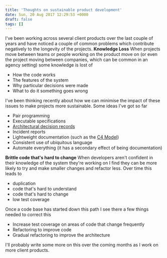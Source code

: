 ```yaml
---
title: 'Thoughts on sustainable product development'
date: Sun, 20 Aug 2017 12:29:53 +0000
draft: false
tags: []
---
```


I've been working across several client products over the last couple of years and have noticed a couple of common problems which contribute negatively to the longevity of the projects. **Knowledge Loss** When projects move between teams or people working on the product move on (or even the project moving between companies, which can be common in an agency setting) some knowledge is lost of

*   How the code works
*   The features of the system
*   Why particular decisions were made
*   What to do it something goes wrong

I've been thinking recently about how we can minimise the impact of these issues to make projects more sustainable. Some ideas I've got so far

*   Pair programming
*   Executable specifications
*   [Architectural decision records](http://thinkrelevance.com/blog/2011/11/15/documenting-architecture-decisions)
*   Incident reports
*   Lightweight documentation (such as the [C4 Model](http://www.codingthearchitecture.com/2014/08/24/c4_model_poster.html))
*   Consistent use of ubiquitous language
*   Automate everything (it has a secondary effect of being documentation)

**Brittle code that's hard to change** When developers aren't confident in their knowledge of the system they're working on I find they can be more likely to try and make smaller changes and refactor less. Over time this leads to

*   duplication
*   code that's hard to understand
*   code that's hard to change
*   low test coverage

Once a code base has started down this path I see there a few things needed to correct this

*   Increase test coverage on areas of code that change frequently
*   Refactoring to improve code
*   Gradual refactoring to improve the architecture

I'll probably write some more on this over the coming months as I work on more client products.